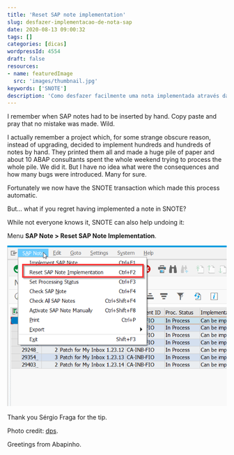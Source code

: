 ```yaml
---
title: 'Reset SAP note implementation'
slug: desfazer-implementacao-de-nota-sap
date: 2020-08-13 09:00:32
tags: []
categories: [dicas]
wordpressId: 4554
draft: false
resources:
- name: featuredImage
  src: 'images/thumbnail.jpg'
keywords: ['SNOTE']
description: 'Como desfazer facilmente uma nota implementada através da transacção SNOTE utilizando a própria transacção SNOTE.'
---
```

I remember when SAP notes had to be inserted by hand. Copy paste and pray that no mistake was made. Wild.

I actually remember a project which, for some strange obscure reason, instead of upgrading, decided to implement hundreds and hundreds of notes by hand. They printed them all and made a huge pile of paper and about 10 ABAP consultants spent the whole weekend trying to process the whole pile. We did it. But I have no idea what were the consequences and how many bugs were introduced. Many for sure.

<!--more-->

Fortunately we now have the SNOTE transaction which made this process automatic.

But... what if you regret having implemented a note in SNOTE?

While not everyone knows it, SNOTE can also help undoing it:

Menu **SAP Note > Reset SAP Note Implementation**.

[![image][1]][1]

Thank you Sérgio Fraga for the tip.

Photo credit: [dps][2].

Greetings from Abapinho.

   [1]: images/undo_sap_note.png
   [2]: https://visualhunt.co/a5/a0b96f2b
